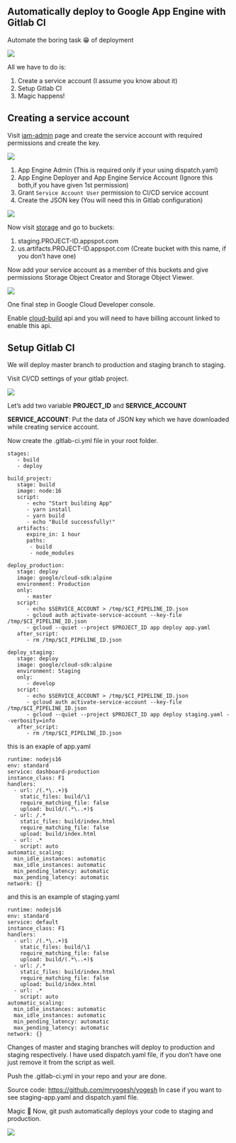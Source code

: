 ## Automatically deploy to Google App Engine with Gitlab CI
Automate the boring task 😁 of deployment

![](https://miro.medium.com/max/1400/1*Y9Pav9mnsRsDV6COhtsw6Q.png)

All we have to do is:

1. Create a service account (I assume you know about it)
2. Setup Gitlab CI
3. Magic happens!

## Creating a service account
Visit [iam-admin](https://console.cloud.google.com/iam-admin/serviceaccounts/create) page and create the service account with required permissions and create the key.

![](https://miro.medium.com/max/1086/1*l-uPDkJ1CDb7-G0B5kkV3Q.png)

1. App Engine Admin (This is required only if your using dispatch.yaml)
2. App Engine Deployer and App Engine Service Account (Ignore this both,if you have given 1st permission)
3. Grant `Service Account User` permission to CI/CD service account
4. Create the JSON key (You will need this in Gitlab configuration)

![](https://miro.medium.com/max/1150/1*QhlN9WfRMIAF_h0kGkSNCA.png)

Now visit [storage](https://console.cloud.google.com/storage/browser) and go to buckets:

1. staging.PROJECT-ID.appspot.com
2. us.artifacts.PROJECT-ID.appspot.com (Create bucket with this name, if you don’t have one)

Now add your service account as a member of this buckets and give permissions Storage Object Creator and Storage Object Viewer.

![](https://miro.medium.com/max/1400/1*E02Xr_7tnbt1Jxdro9Mo-Q.png)

One final step in Google Cloud Developer console.

Enable [cloud-build](https://console.cloud.google.com/cloud-build/builds) api and you will need to have billing account linked to enable this api.

## Setup Gitlab CI

We will deploy master branch to production and staging branch to staging.

Visit CI/CD settings of your gitlab project.

![](https://miro.medium.com/max/1400/1*4c_fcTpfarDB1On_5lAFIQ.png)

Let’s add two variable **PROJECT_ID** and **SERVICE_ACCOUNT**

**SERVICE_ACCOUNT**: Put the data of JSON key which we have downloaded while creating service account.

Now create the .gitlab-ci.yml file in your root folder.

    stages:
       - build
       - deploy

    build_project:
       stage: build
       image: node:16
       script:
          - echo "Start building App"
          - yarn install
          - yarn build
          - echo "Build successfully!"
       artifacts:
          expire_in: 1 hour
          paths:
           - build
           - node_modules

    deploy_production:
       stage: deploy
       image: google/cloud-sdk:alpine
       environment: Production
       only:
          - master
       script:
          - echo $SERVICE_ACCOUNT > /tmp/$CI_PIPELINE_ID.json
          - gcloud auth activate-service-account --key-file /tmp/$CI_PIPELINE_ID.json
          - gcloud --quiet --project $PROJECT_ID app deploy app.yaml
       after_script:
          - rm /tmp/$CI_PIPELINE_ID.json

    deploy_staging:
       stage: deploy
       image: google/cloud-sdk:alpine
       environment: Staging
       only:
          - develop
       script:
          - echo $SERVICE_ACCOUNT > /tmp/$CI_PIPELINE_ID.json
          - gcloud auth activate-service-account --key-file /tmp/$CI_PIPELINE_ID.json
          - gcloud --quiet --project $PROJECT_ID app deploy staging.yaml --verbosity=info
       after_script:
          - rm /tmp/$CI_PIPELINE_ID.json

this is an exaple of app.yaml

    runtime: nodejs16
    env: standard
    service: dashboard-production
    instance_class: F1
    handlers:
      - url: /(.*\..+)$
        static_files: build/\1
        require_matching_file: false
        upload: build/(.*\..+)$
      - url: /.*
        static_files: build/index.html
        require_matching_file: false
        upload: build/index.html
      - url: .*
        script: auto
    automatic_scaling:
      min_idle_instances: automatic
      max_idle_instances: automatic
      min_pending_latency: automatic
      max_pending_latency: automatic
    network: {}

and this is an example of staging.yaml

    runtime: nodejs16
    env: standard
    service: default
    instance_class: F1
    handlers:
      - url: /(.*\..+)$
        static_files: build/\1
        require_matching_file: false
        upload: build/(.*\..+)$
      - url: /.*
        static_files: build/index.html
        require_matching_file: false
        upload: build/index.html
      - url: .*
        script: auto
    automatic_scaling:
      min_idle_instances: automatic
      max_idle_instances: automatic
      min_pending_latency: automatic
      max_pending_latency: automatic
    network: {}

Changes of master and staging branches will deploy to production and staging respectively.
I have used dispatch.yaml file, if you don’t have one just remove it from the script as well.

Push the .gitlab-ci.yml in your repo and your are done.

Source code: https://github.com/mryogesh/yogesh
In case if you want to see staging-app.yaml and dispatch.yaml file.

Magic 🎩
Now, git push automatically deploys your code to staging and production.

![](https://miro.medium.com/max/1000/1*JnXiTdCOAdsSO7V84rH2Zg.gif)